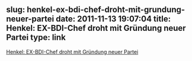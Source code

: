 slug: henkel-ex-bdi-chef-droht-mit-grundung-neuer-partei
date: 2011-11-13 19:07:04
title: Henkel: EX-BDI-Chef droht mit Gründung neuer Partei
type: link
---

[Henkel: EX-BDI-Chef droht mit Gründung neuer Partei](http://www.wiwo.de/politik/deutschland/henkel-ex-bdi-chef-droht-mit-gruendung-neuer-partei/5826368.html)
